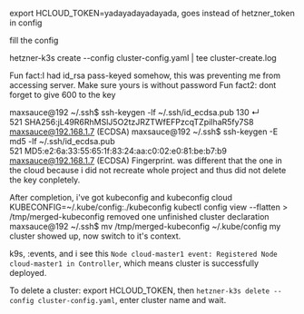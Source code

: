 export HCLOUD_TOKEN=yadayadayadayada, goes instead of hetzner_token in config

fill the config 

hetzner-k3s create --config cluster-config.yaml | tee cluster-create.log

Fun fact:I had id_rsa pass-keyed somehow, this was preventing me from accessing server. Make sure yours is without password
Fun fact2: dont forget to give 600 to the key

maxsauce@192 ~/.ssh$ ssh-keygen -lf ~/.ssh/id_ecdsa.pub                                                                                                                                                     130 ↵  
521 SHA256:jL49R6RhMSlJ5O2tzJRZTWfEFPzcqTZpiIhaR5fy7S8 maxsauce@192.168.1.7 (ECDSA)
maxsauce@192 ~/.ssh$ ssh-keygen -E md5 -lf ~/.ssh/id_ecdsa.pub                                                                                                                                                     
521 MD5:e2:6a:33:55:65:1f:83:24:aa:c0:02:e0:81:be:b7:b9 maxsauce@192.168.1.7 (ECDSA)
Fingerprint. was different that the one in the cloud because i did not recreate whole project and thus did not delete the key conpletely.

After completion, i've got kubeconfig and kubeconfig cloud
KUBECONFIG=~/.kube/config:./kubeconfig kubectl config view --flatten > /tmp/merged-kubeconfig
removed one unfinished cluster declaration
maxsauce@192 ~/.ssh$ mv /tmp/merged-kubeconfig ~/.kube/config
my cluster showed up, now switch to it's context.

k9s, :events, and i see this `Node cloud-master1 event: Registered Node cloud-master1 in Controller`, which means cluster is successfully deployed.

To delete a cluster: export HCLOUD_TOKEN, then `hetzner-k3s delete --config cluster-config.yaml`, enter cluster name and wait.
